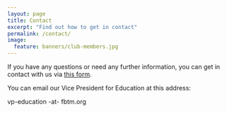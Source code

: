 ```yaml
---
layout: page
title: Contact
excerpt: "Find out how to get in contact"
permalink: /contact/
image:
  feature: banners/club-members.jpg
---
```

If you have any questions or need any further information, you can get in contact with us via [this form](http://tmclub.eu/portal.php?page=553).

You can email our Vice President for Education at this address:

vp-education -at- fbtm.org
